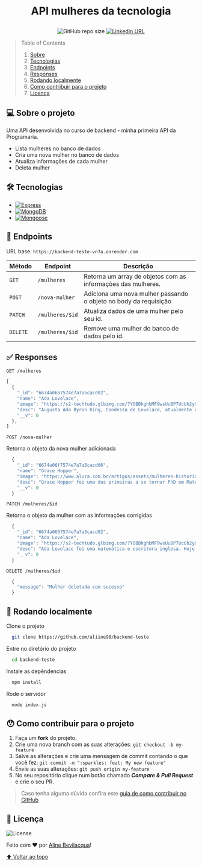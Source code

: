 # <p align="center">API mulheres da tecnologia</p>

<p align="center">
  <img alt="GitHub repo size" src="https://img.shields.io/github/repo-size/aliine98/backend-teste?color=magenta&style=flat">
  <a href="https://www.linkedin.com/in/aline-bevilacqua/"><img alt="Linkedin URL" src="https://img.shields.io/twitter/url?label=Conecte-se comigo&logo=linkedin&style=social&url=https%3A%2F%2Fwww.linkedin.com%2Fin%2Faline-bevilacqua%2F"></a>
</p>

> Table of Contents
> <ol>
>   <li><a href="#-sobre-o-projeto">Sobre</a></li>
>   <li><a href="#-tecnologias">Tecnologias</a></li>
>   <li><a href="#-endpoints">Endpoints</a></li>
>   <li><a href="#-responses">Responses</a></li>
>   <li><a href="#-rodando-localmente">Rodando localmente</a></li>
>   <li><a href="#-como-contribuir-para-o-projeto">Como contribuir para o projeto</a></li>
>   <li><a href="#-licença">Licença</a>
> </ol>

## 💻 Sobre o projeto

Uma API desenvolvida no curso de backend - minha primeira API da Programaria.
- Lista mulheres no banco de dados
- Cria uma nova mulher no banco de dados
- Atualiza informações de cada mulher
- Deleta mulher

## 🛠 Tecnologias

- [![Express](https://img.shields.io/static/v1?style=for-the-badge&message=Express&color=000000&logo=Express&logoColor=FFFFFF&label=)](https://expressjs.com/)
- [![MongoDB](https://img.shields.io/static/v1?style=for-the-badge&message=MongoDB&color=47A248&logo=MongoDB&logoColor=FFFFFF&label=)](https://www.mongodb.com/)
- [![Mongoose](https://img.shields.io/static/v1?style=for-the-badge&message=Mongoose&color=880000&logo=Mongoose&logoColor=FFFFFF&label=)](https://tailwindcss.com/)

## 📍 Endpoints

URL base: `https://backend-teste-vn7a.onrender.com`

| Método | Endpoint | Descrição |
|---|---|---|
| `GET` | `/mulheres`| Retorna um array de objetos com as informações das mulheres. |
| `POST` |`/nova-mulher`| Adiciona uma nova mulher passando o objeto no body da requisição |
| `PATCH` |`/mulheres/$id`| Atualiza dados de uma mulher pelo seu id. |
| `DELETE` |`/mulheres/$id`| Remove uma mulher do banco de dados pelo id. |

## ✅ Responses

`GET /mulheres`
```js
[
  {
    "_id": "6674a0657574e7a7a5cacd02",
    "name": "Ada Lovelace",
    "image": "https://s2-techtudo.glbimg.com/7YOBBhghbMF9wsUuBP7UcUh2yXI=/0x342:2439x2307/1008x0/smart/filters:strip_icc()/i.s3.glbimg.com/v1/AUTH_08fbf48bc0524877943fe86e43087e7a/internal_photos/bs/2021/n/3/FbrmyhQneVYWGUPIe8vA/adalovelace.jpg",
    "desc": "Augusta Ada Byron King, Condessa de Lovelace, atualmente conhecida como Ada Lovelace, foi uma matemática e escritora inglesa. Hoje é reconhecida principalmente por ter escrito o primeiro algoritmo para ser processado por uma máquina, a máquina analítica de Charles Babbage.",
    "__v": 0
  },
]
```

`POST /nova-mulher`

Retorna o objeto da nova mulher adicionada
```js
  {
    "_id": "6674a06f7574e7a7a5cacd06",
    "name": "Grace Hopper",
    "image": "https://www.alura.com.br/artigos/assets/mulheres-historia-tecnologia-programacao/grace-hopper.jpg",
    "desc": "Grace Hopper foi uma das primeiras a se tornar PhD em Matemática, ela trabalhou na Marinha dos Estados Unidos durante a Segunda Guerra Mundial, sendo uma das responsáveis por programar o Mark I, o primeiro computador eletromecânico do mundo. Criadora da linguagem de programação de alto nível Flow-Matic (em desuso), base para a criação do COBOL. Uma curiosidade sobre Grace Hopper é que foi por causa dela que começamos a chamar as falhas de “bug”. Isso porque Grace, ao tentar encontrar a origem de um problema em seu computador, descobriu um inseto morto dentro da máquina.",
    "__v": 0
  }
```

`PATCH /mulheres/$id`

Retorna o objeto da mulher com as informações corrigidas
```js
  {
    "_id": "6674a0657574e7a7a5cacd02",
    "name": "Ada Lovelace",
    "image": "https://s2-techtudo.glbimg.com/7YOBBhghbMF9wsUuBP7UcUh2yXI=/0x342:2439x2307/1008x0/smart/filters:strip_icc()/i.s3.glbimg.com/v1/AUTH_08fbf48bc0524877943fe86e43087e7a/internal_photos/bs/2021/n/3/FbrmyhQneVYWGUPIe8vA/adalovelace.jpg",
    "desc": "Ada Lovelace foi uma matemática e escritora inglesa. Hoje é reconhecida principalmente por ter escrito o primeiro algoritmo para ser processado por uma máquina, a máquina analítica de Charles Babbage.",
    "__v": 0
  }
```

`DELETE /mulheres/$id`
```js
  {
    "message": "Mulher deletada com sucesso"
  }
```

## 🚀 Rodando localmente

Clone o projeto

```bash
  git clone https://github.com/aliine98/backend-teste
```

Entre no diretório do projeto

```bash
  cd backend-teste
```

Instale as depêndencias

```bash
  npm install
```

Rode o servidor

```bash
  node index.js
```

## 😯 Como contribuir para o projeto

1. Faça um **fork** do projeto.
2. Crie uma nova branch com as suas alterações: `git checkout -b my-feature`
3. Salve as alterações e crie uma mensagem de commit contando o que você fez: `git commit -m ":sparkles: feat: My new feature"`
4. Envie as suas alterações: `git push origin my-feature`
5. No seu repositório clique num botão chamado _**Compare & Pull Request**_ e crie o seu PR.

> Caso tenha alguma dúvida confira este [guia de como contribuir no GitHub](https://github.com/firstcontributions/first-contributions)

## 📝 Licença

![License](https://img.shields.io/github/license/aliine98/backend-teste?&logo=m&style=for-the-badge)

Feito com ❤️ por <a href="https://github.com/aliine98">Aline Bevilacqua</a>!

<a href="#API-mulheres-da-tecnologia">⬆ Voltar ao topo</a>

